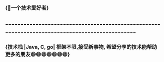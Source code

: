 ### {👋一个技术爱好者}
## ----------------------------------------------------------------------------------------------
### {技术栈 |Java, C, go| 框架不限,接受新事物, 希望分享的技术能帮助更多的朋友😄😄😄😄😄😄😄}

<!--
**JackYgCg/JackYgCg** is a ✨ _special_ ✨ repository because its `README.md` (this file) appears on your GitHub profile.

Here are some ideas to get you started:

- 🔭 I’m currently working on ...
- 🌱 I’m currently learning ...
- 👯 I’m looking to collaborate on ...
- 🤔 I’m looking for help with ...
- 💬 Ask me about ...
- 📫 How to reach me: ...
- 😄 Pronouns: ...
- ⚡ Fun fact: ...
-->
